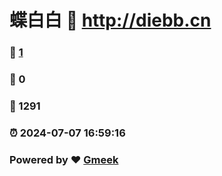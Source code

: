 # 蝶白白 :link: http://diebb.cn 
### :page_facing_up: [1](http://diebb.cn/tag.html) 
### :speech_balloon: 0 
### :hibiscus: 1291 
### :alarm_clock: 2024-07-07 16:59:16 
### Powered by :heart: [Gmeek](https://github.com/Meekdai/Gmeek)
